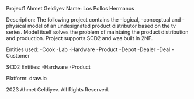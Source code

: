 Project1 Ahmet Geldiyev
Name: Los Pollos Hermanos

Description:
The following project contains the -logical, -conceptual and -physical model of an undesignated product distributor based on the tv series.
Model itself solves the problem of maintaing the product distribution and production. 
Project supports SCD2 and was built in 2NF.

Entities used:
-Cook
-Lab
-Hardware
-Product
-Depot
-Dealer
-Deal
-Customer

SCD2 Entities:
-Hardware
-Product

Platform: draw.io

2023 Ahmet Geldiyev. All Rights Reserved.
